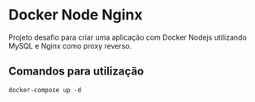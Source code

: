# Docker Node Nginx

Projeto desafio para criar uma aplicação com Docker Nodejs utilizando MySQL e Nginx como proxy reverso.

## Comandos para utilização

```docker-compose up -d```
